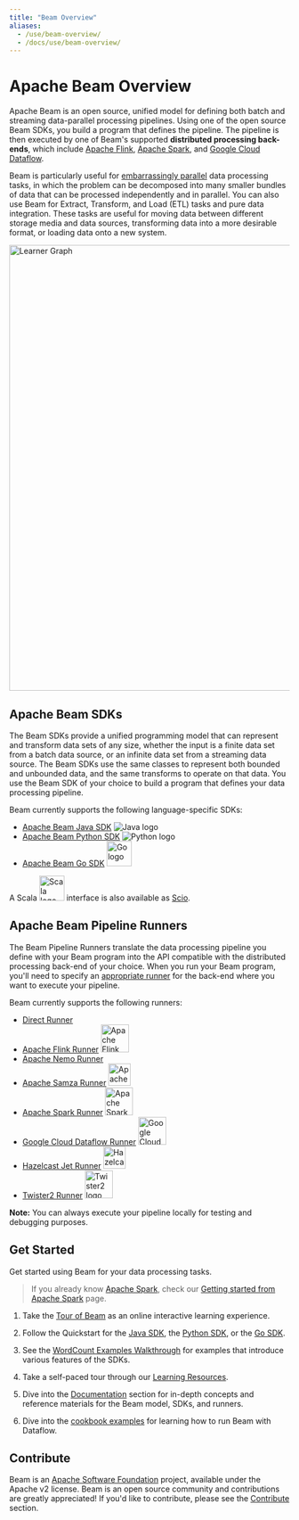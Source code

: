```yaml
---
title: "Beam Overview"
aliases:
  - /use/beam-overview/
  - /docs/use/beam-overview/
---
```


<!--
Licensed under the Apache License, Version 2.0 (the "License");
you may not use this file except in compliance with the License.
You may obtain a copy of the License at

http://www.apache.org/licenses/LICENSE-2.0

Unless required by applicable law or agreed to in writing, software
distributed under the License is distributed on an "AS IS" BASIS,
WITHOUT WARRANTIES OR CONDITIONS OF ANY KIND, either express or implied.
See the License for the specific language governing permissions and
limitations under the License.
-->

# Apache Beam Overview

Apache Beam is an open source, unified model for defining both batch and streaming data-parallel processing pipelines. Using one of the open source Beam SDKs, you build a program that defines the pipeline. The pipeline is then executed by one of Beam's supported **distributed processing back-ends**, which include [Apache Flink](https://flink.apache.org), [Apache Spark](https://spark.apache.org), and [Google Cloud Dataflow](https://cloud.google.com/dataflow).

Beam is particularly useful for [embarrassingly parallel](https://en.wikipedia.org/wiki/Embarassingly_parallel) data processing tasks, in which the problem can be decomposed into many smaller bundles of data that can be processed independently and in parallel. You can also use Beam for Extract, Transform, and Load (ETL) tasks and pure data integration. These tasks are useful for moving data between different storage media and data sources, transforming data into a more desirable format, or loading data onto a new system.

<div style="display: flex; justify-content: center">
  <img src="/images/learner_graph.png" width="800px" alt="Learner Graph">
</div>

## Apache Beam SDKs

The Beam SDKs provide a unified programming model that can represent and transform data sets of any size, whether the input is a finite data set from a batch data source, or an infinite data set from a streaming data source. The Beam SDKs use the same classes to represent both bounded and unbounded data, and the same transforms to operate on that data. You use the Beam SDK of your choice to build a program that defines your data processing pipeline.

Beam currently supports the following language-specific SDKs:

- [Apache Beam Java SDK](/documentation/sdks/java) ![Java logo](/images/logos/sdks/java.png)
- [Apache Beam Python SDK](/documentation/sdks/python) ![Python logo](/images/logos/sdks/python.png)
- [Apache Beam Go SDK](/documentation/sdks/go) <img src="/images/logos/sdks/go.png" height="45px" alt="Go logo">

A Scala <img src="/images/logos/sdks/scala.png" height="45px" alt="Scala logo"> interface is also available as [Scio](https://github.com/spotify/scio).

## Apache Beam Pipeline Runners

The Beam Pipeline Runners translate the data processing pipeline you define with your Beam program into the API compatible with the distributed processing back-end of your choice. When you run your Beam program, you'll need to specify an [appropriate runner](/documentation/runners/capability-matrix) for the back-end where you want to execute your pipeline.

Beam currently supports the following runners:

- [Direct Runner](/documentation/runners/direct)
- [Apache Flink Runner](/documentation/runners/flink) <img src="/images/logos/runners/flink.png" height="50px" alt="Apache Flink logo">
- [Apache Nemo Runner](/documentation/runners/nemo)
- [Apache Samza Runner](/documentation/runners/samza) <img src="/images/logos/runners/samza.png" height="40px" alt="Apache Samza logo">
- [Apache Spark Runner](/documentation/runners/spark) <img src="/images/logos/runners/spark.png" height="50px" alt="Apache Spark logo">
- [Google Cloud Dataflow Runner](/documentation/runners/dataflow) <img src="/images/logos/runners/dataflow.png" height="50px" alt="Google Cloud Dataflow logo">
- [Hazelcast Jet Runner](/documentation/runners/jet) <img src="/images/logos/runners/jet.png" height="40px" alt="Hazelcast Jet logo">
- [Twister2 Runner](/documentation/runners/twister2) <img src="/images/logos/runners/twister2.png" height="50px" alt="Twister2 logo">

**Note:** You can always execute your pipeline locally for testing and debugging purposes.

## Get Started

Get started using Beam for your data processing tasks.

> If you already know [Apache Spark](https://spark.apache.org/),
> check our [Getting started from Apache Spark](/get-started/from-spark) page.

1. Take the [Tour of Beam](https://tour.beam.apache.org/) as an online interactive learning experience.

1. Follow the Quickstart for the [Java SDK](/get-started/quickstart-java), the [Python SDK](/get-started/quickstart-py), or the [Go SDK](/get-started/quickstart-go).

1. See the [WordCount Examples Walkthrough](/get-started/wordcount-example) for examples that introduce various features of the SDKs.

1. Take a self-paced tour through our [Learning Resources](/documentation/resources/learning-resources).

1. Dive into the [Documentation](/documentation/) section for in-depth concepts and reference materials for the Beam model, SDKs, and runners.

1. Dive into the [cookbook examples](https://github.com/GoogleCloudPlatform/dataflow-cookbook) for learning how to run Beam with Dataflow.

## Contribute

Beam is an <a href="https://www.apache.org" target="_blank">Apache Software Foundation</a> project, available under the Apache v2 license. Beam is an open source community and contributions are greatly appreciated! If you'd like to contribute, please see the [Contribute](/contribute/) section.
